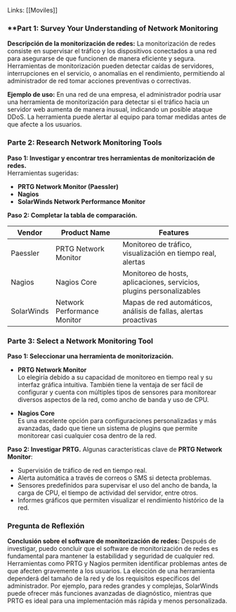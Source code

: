 Links: [[Moviles]]
### **Part 1: Survey Your Understanding of Network Monitoring

**Descripción de la monitorización de redes:** La monitorización de redes consiste en supervisar el tráfico y los dispositivos conectados a una red para asegurarse de que funcionen de manera eficiente y segura. Herramientas de monitorización pueden detectar caídas de servidores, interrupciones en el servicio, o anomalías en el rendimiento, permitiendo al administrador de red tomar acciones preventivas o correctivas.

**Ejemplo de uso:** En una red de una empresa, el administrador podría usar una herramienta de monitorización para detectar si el tráfico hacia un servidor web aumenta de manera inusual, indicando un posible ataque DDoS. La herramienta puede alertar al equipo para tomar medidas antes de que afecte a los usuarios.

### **Parte 2: Research Network Monitoring Tools**

**Paso 1: Investigar y encontrar tres herramientas de monitorización de redes.**  
Herramientas sugeridas:
- **PRTG Network Monitor (Paessler)**
- **Nagios**
- **SolarWinds Network Performance Monitor**

**Paso 2: Completar la tabla de comparación.**

| **Vendor** | **Product Name**            | **Features**                                                         |
| ---------- | --------------------------- | -------------------------------------------------------------------- |
| Paessler   | PRTG Network Monitor        | Monitoreo de tráfico, visualización en tiempo real, alertas          |
| Nagios     | Nagios Core                 | Monitoreo de hosts, aplicaciones, servicios, plugins personalizables |
| SolarWinds | Network Performance Monitor | Mapas de red automáticos, análisis de fallas, alertas proactivas     |
### **Parte 3: Select a Network Monitoring Tool**

**Paso 1: Seleccionar una herramienta de monitorización.**

- **PRTG Network Monitor**  
    Lo elegiría debido a su capacidad de monitoreo en tiempo real y su interfaz gráfica intuitiva. También tiene la ventaja de ser fácil de configurar y cuenta con múltiples tipos de sensores para monitorear diversos aspectos de la red, como ancho de banda y uso de CPU.
    
- **Nagios Core**  
    Es una excelente opción para configuraciones personalizadas y más avanzadas, dado que tiene un sistema de plugins que permite monitorear casi cualquier cosa dentro de la red.
    

**Paso 2: Investigar PRTG.** Algunas características clave de **PRTG Network Monitor**:

- Supervisión de tráfico de red en tiempo real.
- Alerta automática a través de correos o SMS si detecta problemas.
- Sensores predefinidos para supervisar el uso del ancho de banda, la carga de CPU, el tiempo de actividad del servidor, entre otros.
- Informes gráficos que permiten visualizar el rendimiento histórico de la red.

### **Pregunta de Reflexión**

**Conclusión sobre el software de monitorización de redes:** Después de investigar, puedo concluir que el software de monitorización de redes es fundamental para mantener la estabilidad y seguridad de cualquier red. Herramientas como PRTG y Nagios permiten identificar problemas antes de que afecten gravemente a los usuarios. La elección de una herramienta dependerá del tamaño de la red y de los requisitos específicos del administrador. Por ejemplo, para redes grandes y complejas, SolarWinds puede ofrecer más funciones avanzadas de diagnóstico, mientras que PRTG es ideal para una implementación más rápida y menos personalizada.